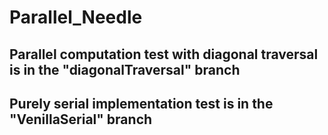 # Parallel_Needle

## Parallel computation test with diagonal traversal is in the "diagonalTraversal" branch

## Purely serial implementation test is in the "VenillaSerial" branch

